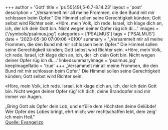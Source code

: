 +++
author = 'Gott'
title = 'ps 50(49),5-6.7-8.14.23'
layout = 'post'
description = '„Versammelt mir all meine Frommen, die den Bund mit mir schlossen beim Opfer." Die Himmel sollen seine Gerechtigkeit künden; Gott selbst wird Richter sein.  «Höre, mein Volk, ich rede. Israel, ich klage dich an, ich, der ich dein Gott bin. Nicht wegen deiner Opfer rüg  ich di....'
images = ['/symbols/psalmus.jpg']
categories = ['PSALMUS']
tags = ['PSALMUS']
date = '2023-05-30 07:00:06 +0100'
summary = '„Versammelt mir all meine Frommen, die den Bund mit mir schlossen beim Opfer." Die Himmel sollen seine Gerechtigkeit künden; Gott selbst wird Richter sein.  «Höre, mein Volk, ich rede. Israel, ich klage dich an, ich, der ich dein Gott bin. Nicht wegen deiner Opfer rüg  ich di....'
linkedsummaryImage = 'psalmus.jpg'
keepImageRatio = 'true'
+++
„Versammelt mir all meine Frommen,
die den Bund mit mir schlossen beim Opfer."
Die Himmel sollen seine Gerechtigkeit künden;
Gott selbst wird Richter sein.

«Höre, mein Volk, ich rede.
Israel, ich klage dich an,
ich, der ich dein Gott bin.
Nicht wegen deiner Opfer rüg' ich dich,
deine Brandopfer sind mir immer vor Augen.<!--more-->

„Bring Gott als Opfer dein Lob,
und erfülle dem Höchsten deine Gelübde!
Wer Opfer des Lobes bringt, ehrt mich;
wer rechtschaffen lebt, dem zeig' ich mein Heil."<br> [Quelle: Evangelizo](https://evangeliumtagfuertag.org/DE/gospel)